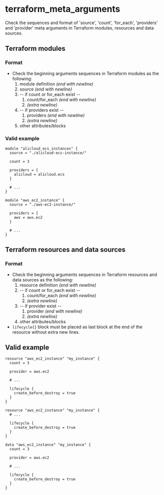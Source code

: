 # terraform_meta_arguments

Check the sequences and format of 'source', 'count', 'for_each', 'providers' and
'provider' meta arguments in Terraform modules, resources and data sources.

## Terraform modules
### Format
- Check the beginning arguments sequences in Terraform modules as the following:
  1. module definition *(end with newline)*
  2. source *(end with newline)*
  3. -- if count or for_each exist --
      1. count/for_each *(end with newline)*
      2. *(extra newline)*
  4. -- if providers exist --
      1. providers *(end with newline)*
      2. *(extra newline)*
  5. other attributes/blocks

### Valid example
```hcl
module "alicloud_ecs_instances" {
  source = "./alicloud-ecs-instance/"

  count = 3

  providers = {
    alicloud = alicloud.ecs
  }

  # ...
}
```

```hcl
module "aws_ec2_instance" {
  source = "./aws-ec2-instance/"

  providers = {
    aws = aws.ec2
  }

  # ...
}
```

## Terraform resources and data sources
### Format
- Check the beginning arguments sequences in Terraform resources and data sources
  as the following:
  1. resource definition *(end with newline)*
  2. -- if count or for_each exist --
      1. count/for_each *(end with newline)*
      2. *(extra newline)*
  3. -- if provider exist --
      1. provider *(end with newline)*
      2. *(extra newline)*
  4. other attributes/blocks
- `lifecycle{}` block must be placed as last block at the end of the resource without extra new lines.

## Valid example
```hcl
resource "aws_ec2_instance" "my_instance" {
  count = 3

  provider = aws.ec2

  # ...

  lifecycle {
    create_before_destroy = true
  }
}
```

```hcl
resource "aws_ec2_instance" "my_instance" {
  # ...

  lifecycle {
    create_before_destroy = true
  }
}
```

```hcl
data "aws_ec2_instance" "my_instance" {
  count = 3

  provider = aws.ec2

  # ...

  lifecycle {
    create_before_destroy = true
  }
}
```
